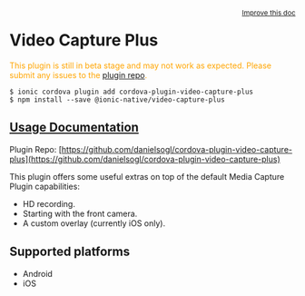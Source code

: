 <a style="float:right;font-size:12px;" href="http://github.com/ionic-team/ionic-native/edit/master/src/@ionic-native/plugins/video-capture-plus/index.ts#L96">
  Improve this doc
</a>

# Video Capture Plus
  <p style="color:orange">
    This plugin is still in beta stage and may not work as expected. Please
    submit any issues to the <a target="_blank"
    href="/issues">plugin repo</a>.
  </p>


```
$ ionic cordova plugin add cordova-plugin-video-capture-plus
$ npm install --save @ionic-native/video-capture-plus
```

## [Usage Documentation](https://ionicframework.com/docs/native/video-capture-plus/)

Plugin Repo: [https://github.com/danielsogl/cordova-plugin-video-capture-plus](https://github.com/danielsogl/cordova-plugin-video-capture-plus)

This plugin offers some useful extras on top of the default Media Capture Plugin capabilities:
- HD recording.
- Starting with the front camera.
- A custom overlay (currently iOS only).

## Supported platforms
- Android
- iOS



